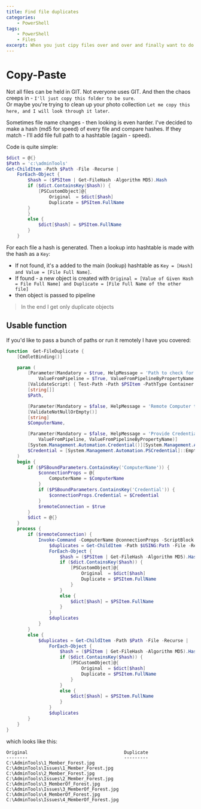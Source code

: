 ```yaml
---
title: Find file duplicates
categories:
    - PowerShell
tags:
    - PowerShell
    - Files
excerpt: When you just cipy files over and over and finally want to do some cleanup...
---
```


# Copy-Paste

Not all files can be held in GIT. Not everyone uses GIT. And then the chaos creeps in - `I'll just copy this folder to be sure`.  
Or maybe you're trying to clean up your photo collection `Let me copy this here, and I will look through it later`.

Sometimes file name changes - then looking is even harder. I've decided to make a hash (md5 for speed) of every file and compare hashes. If they match - I'll add file full path to a hashtable (again - speed).

Code is quite simple:

```powershell
$dict = @{}
$Path = 'c:\adminTools'
Get-ChildItem -Path $Path -File -Recurse |
    ForEach-Object {
        $hash = ($PSItem | Get-FileHash -Algorithm MD5).Hash
        if ($dict.ContainsKey($hash)) {
            [PSCustomObject]@{
                Original  = $dict[$hash]
                Duplicate = $PSItem.FullName
        }
        }
        else {
            $dict[$hash] = $PSItem.FullName
        }
    }
```

For each file a hash is generated. Then a lookup into hashtable is made with the hash as a `Key`:

- If not found, it's a added to the main (lookup) hashtable as `Key = [Hash] and Value = [File Full Name]`.
- If found - a new object is created with `Original = [Value of Given Hash = File Full Name] and Duplicate = [File Full Name of the other file]`
- then object is passed to pipeline

> In the end I get only duplicate objects

## Usable function

If you'd like to pass a bunch of paths or run it remotely I have you covered:

```powershell
function  Get-FileDuplicate {
    [CmdletBinding()]

    param (
        [Parameter(Mandatory = $true, HelpMessage = 'Path to check for duplicates',
            ValueFromPipeline = $True, ValueFromPipelineByPropertyName = $True)]
        [ValidateScript( { Test-Path -Path $PSItem -PathType Container })]
        [string[]]
        $Path,

        [Parameter(Mandatory = $false, HelpMessage = 'Remote Computer to connect')]
        [ValidateNotNullOrEmpty()]
        [string]
        $ComputerName,

        [Parameter(Mandatory = $false, HelpMessage = 'Provide Credential',
            ValueFromPipeline, ValueFromPipelineByPropertyName)]
        [System.Management.Automation.Credential()][System.Management.Automation.PSCredential]
        $Credential = [System.Management.Automation.PSCredential]::Empty
    )
    begin {
        if ($PSBoundParameters.ContainsKey('ComputerName')) {
            $connectionProps = @{
                ComputerName = $ComputerName
            }
            if ($PSBoundParameters.ContainsKey('Credential')) {
                $connectionProps.Credential = $Credential
            }
            $remoteConnection = $true
        }
        $dict = @{}
    }
    process {
        if ($remoteConnection) {
            Invoke-Command -ComputerName @connectionProps -ScriptBlock {
                $duplicates = Get-ChildItem -Path $USING:Path -File -Recurse |
                ForEach-Object {
                    $hash = ($PSItem | Get-FileHash -Algorithm MD5).Hash
                    if ($dict.ContainsKey($hash)) {
                        [PSCustomObject]@{
                            Original  = $dict[$hash]
                            Duplicate = $PSItem.FullName
                        }
                    }
                    else {
                        $dict[$hash] = $PSItem.FullName
                    }
                }
                $duplicates
            }
        }
        else {
            $duplicates = Get-ChildItem -Path $Path -File -Recurse |
                ForEach-Object {
                    $hash = ($PSItem | Get-FileHash -Algorithm MD5).Hash
                    if ($dict.ContainsKey($hash)) {
                        [PSCustomObject]@{
                            Original  = $dict[$hash]
                            Duplicate = $PSItem.FullName
                        }
                    }
                    else {
                        $dict[$hash] = $PSItem.FullName
                    }
                }
                $duplicates
        }
    }
}
```

which looks like this:

```
Original                                    Duplicate
--------                                    ---------
C:\AdminTools\1_Member_Forest.jpg           C:\AdminTools\Issues\1_Member_Forest.jpg
C:\AdminTools\2_Member_Forest.jpg           C:\AdminTools\Issues\2_Member_Forest.jpg
C:\AdminTools\3_MemberOf_Forest.jpg         C:\AdminTools\Issues\3_MemberOf_Forest.jpg
C:\AdminTools\4_MemberOf_Forest.jpg         C:\AdminTools\Issues\4_MemberOf_Forest.jpg
```


